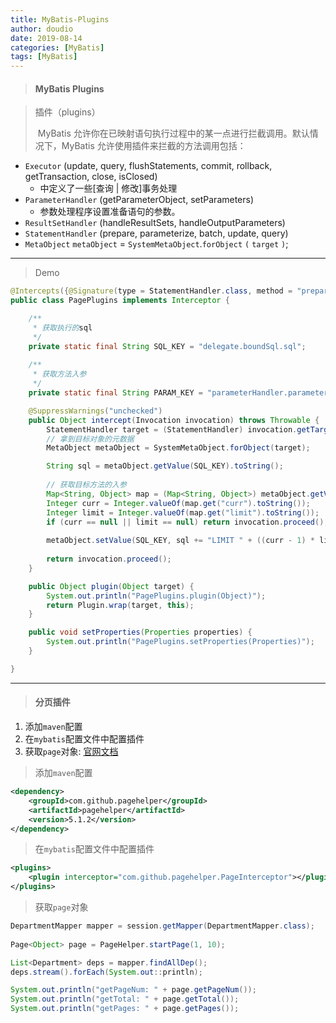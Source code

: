 ```yaml
---
title: MyBatis-Plugins
author: doudio
date: 2019-08-14
categories: [MyBatis]
tags: [MyBatis]
---
```


> #### MyBatis Plugins

> 插件（plugins）
>
> ​	MyBatis 允许你在已映射语句执行过程中的某一点进行拦截调用。默认情况下，MyBatis 允许使用插件来拦截的方法调用包括：

- `Executor` (update, query, flushStatements, commit, rollback, getTransaction, close, isClosed)
  - 中定义了一些[查询 | 修改]事务处理
- `ParameterHandler` (getParameterObject, setParameters)
  - 参数处理程序设置准备语句的参数。
- `ResultSetHandler` (handleResultSets, handleOutputParameters)
- `StatementHandler` (prepare, parameterize, batch, update, query)
- `MetaObject` `metaObject` = `SystemMetaObject`.`forObject` `(` `target` `)`;

---

> Demo

```java
@Intercepts({@Signature(type = StatementHandler.class, method = "prepare", args = { Connection.class, Integer.class }) })
public class PagePlugins implements Interceptor {

	/**
	 * 获取执行的sql
	 */
	private static final String SQL_KEY = "delegate.boundSql.sql";
	
	/**
	 * 获取方法入参
	 */
	private static final String PARAM_KEY = "parameterHandler.parameterObject";

	@SuppressWarnings("unchecked")
	public Object intercept(Invocation invocation) throws Throwable {
		StatementHandler target = (StatementHandler) invocation.getTarget();
		// 拿到目标对象的元数据
		MetaObject metaObject = SystemMetaObject.forObject(target);

		String sql = metaObject.getValue(SQL_KEY).toString();
		
		// 获取目标方法的入参
		Map<String, Object> map = (Map<String, Object>) metaObject.getValue(PARAM_KEY);
		Integer curr = Integer.valueOf(map.get("curr").toString());
		Integer limit = Integer.valueOf(map.get("limit").toString());
		if (curr == null || limit == null) return invocation.proceed();
		
		metaObject.setValue(SQL_KEY, sql += "LIMIT " + ((curr - 1) * limit) + ", " + limit);
		
		return invocation.proceed();
	}

	public Object plugin(Object target) {
		System.out.println("PagePlugins.plugin(Object)");
		return Plugin.wrap(target, this);
	}

	public void setProperties(Properties properties) {
		System.out.println("PagePlugins.setProperties(Properties)");
	}

}

```

---

> #### 分页插件

1. 添加`maven`配置
2. 在`mybatis`配置文件中配置插件
3. 获取`page`对象: [官网文档](https://github.com/pagehelper/Mybatis-PageHelper/blob/master/wikis/zh/HowToUse.md)

> 添加`maven`配置

```xml
<dependency>
    <groupId>com.github.pagehelper</groupId>
    <artifactId>pagehelper</artifactId>
    <version>5.1.2</version>
</dependency>
```

> 在`mybatis`配置文件中配置插件

```xml
<plugins>
    <plugin interceptor="com.github.pagehelper.PageInterceptor"></plugin>
</plugins>
```

> 获取`page`对象

```java
DepartmentMapper mapper = session.getMapper(DepartmentMapper.class);
		
Page<Object> page = PageHelper.startPage(1, 10);

List<Department> deps = mapper.findAllDep();
deps.stream().forEach(System.out::println);

System.out.println("getPageNum: " + page.getPageNum());
System.out.println("getTotal: " + page.getTotal());
System.out.println("getPages: " + page.getPages());
```

